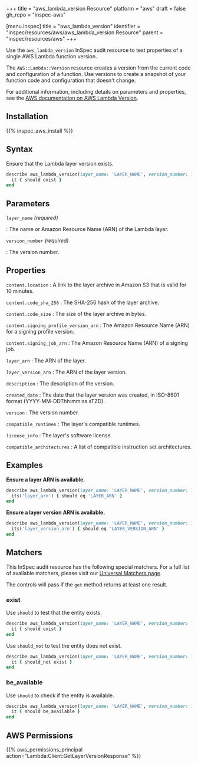 +++
title = "aws_lambda_version Resource"
platform = "aws"
draft = false
gh_repo = "inspec-aws"

[menu.inspec]
title = "aws_lambda_version"
identifier = "inspec/resources/aws/aws_lambda_version Resource"
parent = "inspec/resources/aws"
+++

Use the `aws_lambda_version` InSpec audit resource to test properties of a single AWS Lambda function version.

The `AWS::Lambda::Version` resource creates a version from the current code and configuration of a function. Use versions to create a snapshot of your function code and configuration that doesn't change.

For additional information, including details on parameters and properties, see the [AWS documentation on AWS Lambda Version](https://docs.aws.amazon.com/AWSCloudFormation/latest/UserGuide/aws-resource-lambda-version.html).

## Installation

{{% inspec_aws_install %}}

## Syntax

Ensure that the Lambda layer version exists.

```ruby
describe aws_lambda_version(layer_name: 'LAYER_NAME', version_number: 1) do
  it { should exist }
end
```

## Parameters

`layer_name` _(required)_

: The name or Amazon Resource Name (ARN) of the Lambda layer.

`version_number` _(required)_

: The version number.

## Properties

`content.location`
: A link to the layer archive in Amazon S3 that is valid for 10 minutes.

`content.code_sha_256`
: The SHA-256 hash of the layer archive.

`content.code_size`
: The size of the layer archive in bytes.

`content.signing_profile_version_arn`
: The Amazon Resource Name (ARN) for a signing profile version.

`content.signing_job_arn`
: The Amazon Resource Name (ARN) of a signing job.

`layer_arn`
: The ARN of the layer.

`layer_version_arn`
: The ARN of the layer version.

`description`
: The description of the version.

`created_date`
: The date that the layer version was created, in ISO-8601 format (YYYY-MM-DDThh:mm:ss.sTZD).

`version`
: The version number.

`compatible_runtimes`
: The layer's compatible runtimes.

`license_info`
: The layer's software license.

`compatible_architectures`
: A list of compatible instruction set architectures.

## Examples

**Ensure a layer ARN is available.**

```ruby
describe aws_lambda_version(layer_name: 'LAYER_NAME', version_number: 1) do
  its('layer_arn') { should eq 'LAYER_ARN' }
end
```

**Ensure a layer version ARN is available.**

```ruby
describe aws_lambda_version(layer_name: 'LAYER_NAME', version_number: 1) do
  its('layer_version_arn') { should eq 'LAYER_VERSION_ARN' }
end
```

## Matchers

This InSpec audit resource has the following special matchers. For a full list of available matchers, please visit our [Universal Matchers page](https://www.inspec.io/docs/reference/matchers/).

The controls will pass if the `get` method returns at least one result.

### exist

Use `should` to test that the entity exists.

```ruby
describe aws_lambda_version(layer_name: 'LAYER_NAME', version_number: 1) do
  it { should exist }
end
```

Use `should_not` to test the entity does not exist.

```ruby
describe aws_lambda_version(layer_name: 'LAYER_NAME', version_number: 1) do
  it { should_not exist }
end
```

### be_available

Use `should` to check if the entity is available.

```ruby
describe aws_lambda_version(layer_name: 'LAYER_NAME', version_number: 1) do
  it { should be_available }
end
```

## AWS Permissions

{{% aws_permissions_principal action="Lambda:Client:GetLayerVersionResponse" %}}
